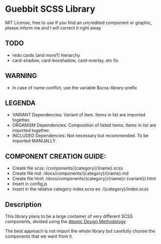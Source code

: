 # Guebbit SCSS Library
MIT License, free to use
If you find an uncredited component or graphic, please inform me and I will correct it right away

## TODO
 - redo cards (and more?) hierarchy
 - card-shadow, card-boxshadow, card-overlay, etc fix

## WARNING
- In case of name conflict, use the variable $scss-library-prefix

## LEGENDA
- VARIANT Dependencies: Variant of item. Items in list are imported together. 
- ORGANISM Dependencies: Composition of listed items. Items in list are imported together.
- INCLUDED Dependencies: Not necessary but recommended. To be imported MANUALLY.

## COMPONENT CREATION GUIDE:
- Create file scss: /components/{category}/{name}.scss
- Create file md: /docs/components/{category}/{name}.md
- Create file html: /docs/components/{category}/{name}(-{variant}).html
- Insert in config.js
- Insert in the relative category index.scss ex: /{category}/index.scss

## Description
This library plans to be a large container of very different SCSS components, 
divided using the [Atomic Design Methodology](https://bradfrost.com/blog/post/atomic-web-design/)  

The best approach is not import the whole library but carefully choose the components that we want from it.